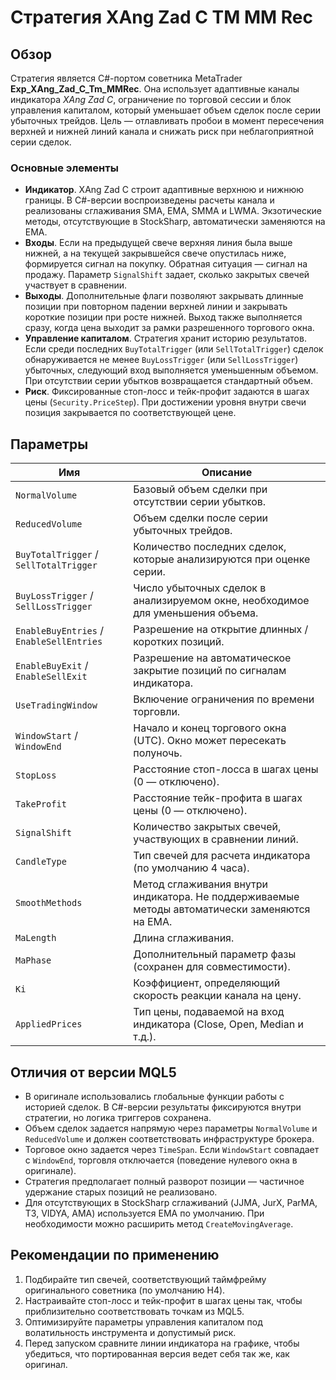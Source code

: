 # Стратегия XAng Zad C TM MM Rec

## Обзор
Стратегия является C#-портом советника MetaTrader **Exp_XAng_Zad_C_Tm_MMRec**. Она использует адаптивные каналы индикатора *XAng Zad C*, ограничение по торговой сессии и блок управления капиталом, который уменьшает объем сделок после серии убыточных трейдов. Цель — отлавливать пробои в момент пересечения верхней и нижней линий канала и снижать риск при неблагоприятной серии сделок.

### Основные элементы
- **Индикатор**. XAng Zad C строит адаптивные верхнюю и нижнюю границы. В C#-версии воспроизведены расчеты канала и реализованы сглаживания SMA, EMA, SMMA и LWMA. Экзотические методы, отсутствующие в StockSharp, автоматически заменяются на EMA.
- **Входы**. Если на предыдущей свече верхняя линия была выше нижней, а на текущей закрывшейся свече опустилась ниже, формируется сигнал на покупку. Обратная ситуация — сигнал на продажу. Параметр `SignalShift` задает, сколько закрытых свечей участвует в сравнении.
- **Выходы**. Дополнительные флаги позволяют закрывать длинные позиции при повторном падении верхней линии и закрывать короткие позиции при росте нижней. Выход также выполняется сразу, когда цена выходит за рамки разрешенного торгового окна.
- **Управление капиталом**. Стратегия хранит историю результатов. Если среди последних `BuyTotalTrigger` (или `SellTotalTrigger`) сделок обнаруживается не менее `BuyLossTrigger` (или `SellLossTrigger`) убыточных, следующий вход выполняется уменьшенным объемом. При отсутствии серии убытков возвращается стандартный объем.
- **Риск**. Фиксированные стоп-лосс и тейк-профит задаются в шагах цены (`Security.PriceStep`). При достижении уровня внутри свечи позиция закрывается по соответствующей цене.

## Параметры
| Имя | Описание |
| --- | --- |
| `NormalVolume` | Базовый объем сделки при отсутствии серии убытков. |
| `ReducedVolume` | Объем сделки после серии убыточных трейдов. |
| `BuyTotalTrigger` / `SellTotalTrigger` | Количество последних сделок, которые анализируются при оценке серии. |
| `BuyLossTrigger` / `SellLossTrigger` | Число убыточных сделок в анализируемом окне, необходимое для уменьшения объема. |
| `EnableBuyEntries` / `EnableSellEntries` | Разрешение на открытие длинных / коротких позиций. |
| `EnableBuyExit` / `EnableSellExit` | Разрешение на автоматическое закрытие позиций по сигналам индикатора. |
| `UseTradingWindow` | Включение ограничения по времени торговли. |
| `WindowStart` / `WindowEnd` | Начало и конец торгового окна (UTC). Окно может пересекать полуночь. |
| `StopLoss` | Расстояние стоп-лосса в шагах цены (0 — отключено). |
| `TakeProfit` | Расстояние тейк-профита в шагах цены (0 — отключено). |
| `SignalShift` | Количество закрытых свечей, участвующих в сравнении линий. |
| `CandleType` | Тип свечей для расчета индикатора (по умолчанию 4 часа). |
| `SmoothMethods` | Метод сглаживания внутри индикатора. Не поддерживаемые методы автоматически заменяются на EMA. |
| `MaLength` | Длина сглаживания. |
| `MaPhase` | Дополнительный параметр фазы (сохранен для совместимости). |
| `Ki` | Коэффициент, определяющий скорость реакции канала на цену. |
| `AppliedPrices` | Тип цены, подаваемой на вход индикатора (Close, Open, Median и т.д.). |

## Отличия от версии MQL5
- В оригинале использовались глобальные функции работы с историей сделок. В C#-версии результаты фиксируются внутри стратегии, но логика триггеров сохранена.
- Объем сделок задается напрямую через параметры `NormalVolume` и `ReducedVolume` и должен соответствовать инфраструктуре брокера.
- Торговое окно задается через `TimeSpan`. Если `WindowStart` совпадает с `WindowEnd`, торговля отключается (поведение нулевого окна в оригинале).
- Стратегия предполагает полный разворот позиции — частичное удержание старых позиций не реализовано.
- Для отсутствующих в StockSharp сглаживаний (JJMA, JurX, ParMA, T3, VIDYA, AMA) используется EMA по умолчанию. При необходимости можно расширить метод `CreateMovingAverage`.

## Рекомендации по применению
1. Подбирайте тип свечей, соответствующий таймфрейму оригинального советника (по умолчанию H4).
2. Настраивайте стоп-лосс и тейк-профит в шагах цены так, чтобы приблизительно соответствовать точкам из MQL5.
3. Оптимизируйте параметры управления капиталом под волатильность инструмента и допустимый риск.
4. Перед запуском сравните линии индикатора на графике, чтобы убедиться, что портированная версия ведет себя так же, как оригинал.
